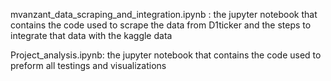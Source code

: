 mvanzant_data_scraping_and_integration.ipynb : the jupyter notebook that contains the code used to scrape the data from D1ticker and the steps to integrate that data with the kaggle data

Project_analysis.ipynb: the jupyter notebook that contains the code used to preform all testings and visualizations
